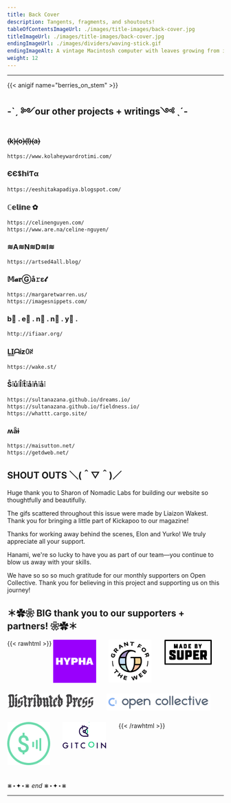 ```yaml
---
title: Back Cover
description: Tangents, fragments, and shoutouts!
tableOfContentsImageUrl: ./images/title-images/back-cover.jpg
titleImageUrl: ./images/title-images/back-cover.jpg
endingImageUrl: ./images/dividers/waving-stick.gif
endingImageAlt: A vintage Macintosh computer with leaves growing from it
weight: 12
---
```


---

{{< anigif name="berries_on_stem" >}}


## -ˋˏ ༻our other projects + writings༺ ˎˊ-

### ⦑k⦒⦑o⦒⦑l⦒⦑a⦒
```
https://www.kolaheywardrotimi.com/
```

### ЄЄꌚ𝕙𝖎Ƭα
```
https://eeshitakapadiya.blogspot.com/
```

### ℂ𝕖𝕝𝕚𝕟𝕖 ✿
```
https://celinenguyen.com/
https://www.are.na/celine-nguyen/

```

### ≋A≋N≋D≋I≋
```
https://artsed4all.blog/  
```

### 𝕄𝓪𝐫Ⓖå𝚛ε𝓽
```
https://margaretwarren.us/ 
https://imagesnippets.com/
```

### b⃣ . e⃣ . n⃣ . n⃣ . y⃣ .
```
http://ifiaar.org/

```

### L̳I̳ᗩᎥƶꄲꋊ
```
https://wake.st/

```

### S̊⫶ů⫶l̊⫶t̊⫶å⫶n̊⫶å⫶
```
https://sultanazana.github.io/dreams.io/
https://sultanazana.github.io/fieldness.io/
https://whattt.cargo.site/

```

### ʍǟɨ
```
https://maisutton.net/
https://getdweb.net/
```

## SHOUT OUTS  ＼(＾▽＾)／

Huge thank you to Sharon of Nomadic Labs for building our website so thoughtfully and beautifully.

The gifs scattered throughout this issue were made by Liaizon Wakest. Thank you for bringing a little part of Kickapoo to our magazine!

Thanks for working away behind the scenes, Elon and Yurko! We truly appreciate all your support.

Hanami, we're so lucky to have you as part of our team—you continue to blow us away with your skills.

We have so so so much gratitude for our monthly supporters on Open Collective. Thank you for believing in this project and supporting us on this journey!


## ＊✿❀ BIG thank you to our supporters + partners! ❀✿＊
{{< rawhtml >}}
<a href="https://hypha.coop" target="_blank"><img src="logo-hypha.png" style="vertical-align:top; padding-right:5%; padding-bottom:5%; max-width:20%; max-height:100px;"></a>
<a href="https://grantfortheweb.org" target="_blank"><img src="logo-gftw.png" style="vertical-align:top; padding-right:5%; padding-bottom:5%; max-width:20%; max-height:100px;"></a>
<a href="https://www.madebysuper.com" target="_blank"><img src="logo-madebysuper.png" style="vertical-align:top; padding-right:5%; padding-bottom:5%; max-width:22%; max-height:100px;"></a>
<a href="https://distributed.press" target="_blank"><img src="logo-distributedpress.png" style="vertical-align:top; padding-right:5%; padding-bottom:5%; max-width:40%; max-height:100px;"></a>
<a href="https://opencollective.com" target="_blank"><img src="logo-opencollective.png" style="vertical-align:top; padding-right:5%; padding-bottom:5%; max-width:48%; max-height:100px;"></a>
<a href="https://webmonetization.org" target="_blank"><img src="logo-webmonetization.png" style="vertical-align:top; padding-right:5%; padding-bottom:5%; max-width:20%; max-height:100px;"></a>
<a href="https://gitcoin.co" target="_blank"><img src="logo-gitcoin.png" style="vertical-align:top; padding-right:5%; padding-bottom:5%; max-width:20%; max-height:100px;"></a>
{{< /rawhtml >}}

⋇⋆✦⋆⋇ _end_ ⋇⋆✦⋆⋇

---

